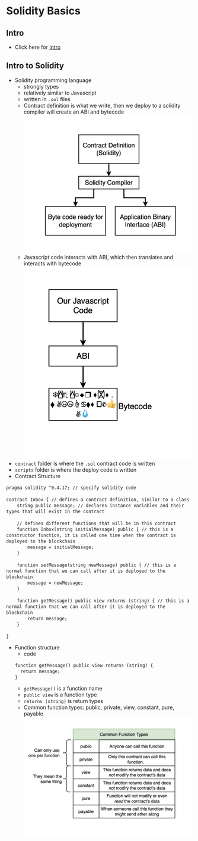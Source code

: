 # Solidity Basics

## Intro
- Click here for [Intro](/public/articles/intro.md)

## Intro to Solidity
- Solidity programming language
  - strongly types
  - relatively similar to Javascript
  - written in `.sol` files
  - Contract definition is what we write, then we deploy to a solidity compiler will create an ABI and bytecode
  ![abi bytecode](/public/images/01_17_abi_bytecode.png)
  - Javascript code interacts with ABI, which then translates and interacts with bytecode
  ![abi bytcode interaction](/public/images/01_17_abi_bytecode_interaction.png)
- `contract` folder is where the `.sol` contract code is written
- `scripts` folder is where the deploy code is written
- Contract Structure
```
pragma solidity ^0.4.17; // specify solidity code

contract Inbox { // defines a contract definition, similar to a class
    string public message; // declares instance variables and their types that will exist in the contract
    
    // defines different functions that will be in this contract
    function Inbox(string initialMessage) public { // this is a constructor function, it is called one time when the contract is deployed to the blockchain
        message = initialMessage;
    }
    
    function setMessage(string newMessage) public { // this is a normal function that we can call after it is deployed to the blockchain
        message = newMessage;
    }
    
    function getMessage() public view returns (string) { // this is a normal function that we can call after it is deployed to the blockchain
        return message;
    }
    
}
```
- Function structure
  - code
  ```
  function getMessage() public view returns (string) { 
    return message;
  }
  ```
  - `getMessage()` is a function name
  - `public view` is a function type
  - `returns (string)` is return types
  - Common function types: public, private, view, constant, pure, payable
  ![common function types](/public/images/01_21_common_function_types.png)
